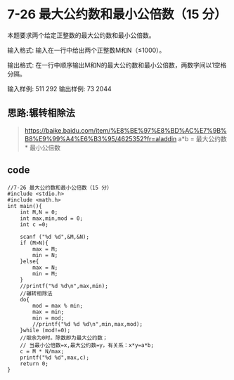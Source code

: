 # 7-26 最大公约数和最小公倍数（15 分）
本题要求两个给定正整数的最大公约数和最小公倍数。

输入格式:
输入在一行中给出两个正整数M和N（≤1000）。

输出格式:
在一行中顺序输出M和N的最大公约数和最小公倍数，两数字间以1空格分隔。

输入样例:
511 292
输出样例:
73 2044
## 思路:辗转相除法
> https://baike.baidu.com/item/%E8%BE%97%E8%BD%AC%E7%9B%B8%E9%99%A4%E6%B3%95/4625352?fr=aladdin
a*b = 最大公约数 * 最小公倍数
## code
```
//7-26 最大公约数和最小公倍数（15 分）
#include <stdio.h>
#include <math.h>
int main(){
	int M,N = 0;
	int max,min,mod = 0;
	int c =0;
	
	scanf ("%d %d",&M,&N);
	if (M>N){
		max = M;
		min = N;
	}else{
		max = N;
		min = M;
	}
	//printf("%d %d\n",max,min);
	//辗转相除法 
	do{
		mod = max % min;
		max = min;
		min = mod;
		//printf("%d %d %d\n",min,max,mod);
	}while (mod!=0);
	//取余为0时。除数即为最大公约数；
	// 当最小公倍数=x,最大公约数=y，有关系：x*y=a*b; 
	c = M * N/max; 
	printf("%d %d",max,c);
	return 0;
}
```
